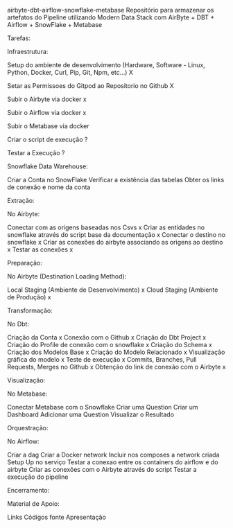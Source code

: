 airbyte-dbt-airflow-snowflake-metabase
Repositório para armazenar os artefatos do Pipeline utilizando Modern Data Stack com AirByte + DBT + Airflow + SnowFlake + Metabase

Tarefas:

Infraestrutura:

Setup do ambiente de desenvolvimento (Hardware, Software - Linux, Python, Docker, Curl, Pip, Git, Npm, etc...) X

Setar as Permissoes do Gitpod ao Repositorio no Github X

Subir o Airbyte via docker x

Subir o Airflow via docker x

Subir o Metabase via docker 

Criar o script de execução ?

Testar a Execução ?

Snowflake Data Warehouse:

Criar a Conta no SnowFlake 
Verificar a existência das tabelas 
Obter os links de conexão e nome da conta 



Extração:

No Airbyte:

Conectar com as origens baseadas nos Csvs x
Criar as entidades no snowflake através do script base da documentação x
Conectar o destino no snowflake x
Criar as conexões do airbyte associando as origens ao destino x
Testar as conexões x

Preparação:

No Airbyte (Destination Loading Method): 

Local Staging (Ambiente de Desenvolvimento) x
Cloud Staging (Ambiente de Produção) x


Transformação:

No Dbt:

Criação da Conta x
Conexão com o Github x
Criação do Dbt Project x
Criação do Profile de conexão com o snowflake x
Criação do Schema x
Criação dos Modelos Base x
Criação do Modelo Relacionado x
Visualização gráfica do modelo x
Teste de execução x
Commits, Branches, Pull Requests, Merges no Github x
Obtenção do link de conexão com o Airbyte x


Visualização:

No Metabase:

Conectar Metabase com o Snowflake
Criar uma Question
Criar um Dashboard
Adicionar uma Question
Visualizar o Resultado



Orquestração:

No Airflow:

Criar a dag
Criar a Docker network
Incluir nos composes a network criada
Setup Up no serviço
Testar a conexao entre os containers do airflow e do airbyte
Criar as conexões com o Airbyte através do script
Testar a execução do pipeline


Encerramento:

Material de Apoio:

Links
Códigos fonte
Apresentação
